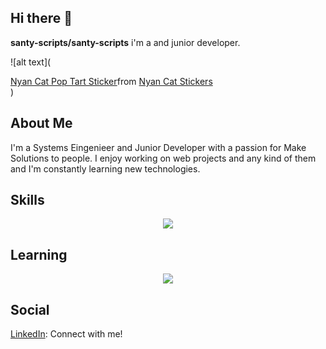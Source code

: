 ## Hi there 👋

**santy-scripts/santy-scripts** i'm a  and junior developer.  

![alt text](<div class="tenor-gif-embed" data-postid="4119623537218863623" data-share-method="host" data-aspect-ratio="1" data-width="100%"><a href="https://tenor.com/view/nyan-cat-cat-pop-tart-nyan-cat-meme-gif-4119623537218863623">Nyan Cat Pop Tart Sticker</a>from <a href="https://tenor.com/search/nyan+cat-stickers">Nyan Cat Stickers</a></div> <script type="text/javascript" async src="https://tenor.com/embed.js"></script>)

## About Me
I'm a Systems Eingenieer and Junior Developer with a passion for Make Solutions to people. I enjoy working on web projects and any kind of them and I'm constantly learning new technologies.

## Skills 
<p align="center">
    <a href="https://skillicons.dev">
        <img src="https://skillicons.dev/icons?i=js,html,css,python">
    </a>
</p>

## Learning
<p align="center">
    <a href="https://skillicons.dev">
        <img src="https://skillicons.dev/icons?i=ts,angular,nodejs">
    </a>
</p>
    
## Social
[LinkedIn](https://www.linkedin.com/in/santiago-andr%C3%A9s-rodr%C3%ADguez-moreno-88a120293/): Connect with me!

